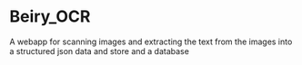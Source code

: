 # Beiry_OCR
A webapp for scanning images and extracting the text from the images into a structured json data and store and a database
